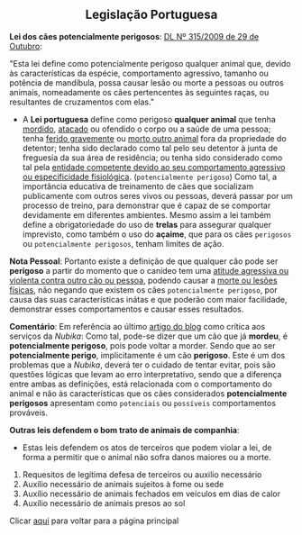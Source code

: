 
<h2 style="text-align:center">Legislação Portuguesa</h2>


**Lei dos cães potencialmente perigosos**: [DL Nº 315/2009 de 29 de Outubro](https://diariodarepublica.pt/dr/detalhe/decreto-lei/315-2009-483402): 

"Esta lei define como potencialmente perigoso qualquer animal que, devido às características da espécie, comportamento agressivo, tamanho ou potência de mandíbula, possa causar lesão ou morte a pessoas ou outros animais, nomeadamente os cães pertencentes às seguintes raças, ou resultantes de cruzamentos com elas."

- A **Lei portuguesa** define como perigoso **qualquer animal** que tenha <ins>mordido</ins>, <ins>atacado</ins> ou ofendido o corpo ou a saúde de uma pessoa; tenha <ins>ferido gravemente</ins> ou <ins>morto outro animal</ins> fora da propriedade do detentor; tenha sido declarado como tal pelo seu detentor à junta de freguesia da sua área de residência; ou tenha sido considerado como tal pela <ins>entidade competente devido ao seu comportamento agressivo ou especificidade fisiológica</ins>. (`potencialmente perigoso`) Como tal, a importância educativa de treinamento de cães que socializam publicamente com outros seres vivos ou pessoas, deverá passar por um processo de treino, para demonstrar que é capaz de se comportar devidamente em diferentes ambientes. Mesmo assim a lei também define a obrigatoriedade do uso de **trelas** para assegurar qualquer imprevisto, como também o uso do **açaime**, que para os cães `perigosos` ou `potencialmente perigosos`, tenham limites de ação. 

**Nota Pessoal**: Portanto existe a definição de que qualquer cão pode ser **perigoso** a partir do momento que o canídeo tem uma <ins>atitude agressiva ou violenta contra outro cão ou pessoa</ins>, podendo causar a <ins>morte ou lesões físicas</ins>, não negando que existem os cães ``potencialmente perigoso``, por causa das suas características inátas e que poderão com maior facilidade, demonstrar esses comportamentos e causar esses resultados. 

**Comentário**: Em referência ao último [artigo do blog](https://criticasempiedade.blogspot.com/2024/08/bica-no-bica-5-falta-de.html) como crítica aos serviços da *Nubika*: 
Como tal, pode-se dizer que um cão que já **mordeu**, é **potencialmente perigoso**, pois pode voltar a morder. Sendo que ao ser **potencialmente perigo**, implicitamente é um cão **perigoso**. Este é um dos problemas que a *Nubika*, deverá ter o cuidado de tentar evitar, pois são questões lógicas que levam ao erro interpretativo, sendo que a diferença entre ambas as definições, está relacionada com o comportamento do animal e não às características que os cães considerados **potencialmente perigosos** apresentam como ``potenciais`` ou ``possíveis`` comportamentos prováveis. 

**Outras leis defendem o bom trato de animais de companhia**: 
- Estas leis defendem os atos de terceiros que podem violar a lei, de forma a permitir que o animal não sofra danos maiores ou a morte. 

1. Requesitos de legítima defesa de terceiros ou auxilio necessário
2. Auxílio necessário de animais sujeitos à fome ou sede
3. Auxílio necessário de animais fechados em veículos em dias de calor
4. Auxílio necessário de animais presos ao sol



Clicar [aqui](../README.md) para voltar para a página principal